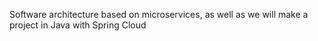 Software architecture based on microservices, as well as we will make a project in Java with Spring Cloud

